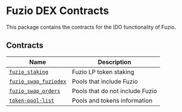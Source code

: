 # Fuzio DEX Contracts

This package contains the contracts for the IDO functionality of Fuzio.

## Contracts

| Name                                   | Description             |
| -------------------------------------- | ----------------------- |
| [`fuzio_staking`](contracts/fuzio-staking)   | Fuzio LP token staking |
| [`fuzio_swap_fuziodex`](contracts/fuzio-swap_fuziodex)   | Pools that include Fuzio |
| [`fuzio_swap_orders`](contracts/fuzio-swap_orders)   | Pools that do not include Fuzio |
| [`token-pool-list`](contracts/token-pool-list)   | Pools and tokens information |